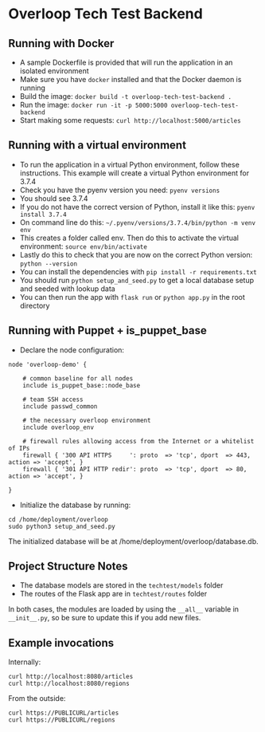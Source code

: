 # Overloop Tech Test Backend

## Running with Docker

- A sample Dockerfile is provided that will run the application in an isolated environment
- Make sure you have `docker` installed and that the Docker daemon is running
- Build the image: `docker build -t overloop-tech-test-backend .`
- Run the image: `docker run -it -p 5000:5000 overloop-tech-test-backend`
- Start making some requests: `curl http://localhost:5000/articles`

## Running with a virtual environment

- To run the application in a virtual Python environment, follow these instructions. This example will create a virtual Python environment for 3.7.4
- Check you have the pyenv version you need: `pyenv versions`
- You should see 3.7.4
- If you do not have the correct version of Python, install it like this: `pyenv install 3.7.4`
- On command line do this: `~/.pyenv/versions/3.7.4/bin/python -m venv env`
- This creates a folder called env. Then do this to activate the virtual environment: `source env/bin/activate`
- Lastly do this to check that you are now on the correct Python version: `python --version`
- You can install the dependencies with `pip install -r requirements.txt`
- You should run `python setup_and_seed.py` to get a local database setup and seeded with lookup data
- You can then run the app with `flask run` or `python app.py` in the root directory

## Running with Puppet + is_puppet_base

- Declare the node configuration:

```
node 'overloop-demo' {

    # common baseline for all nodes
    include is_puppet_base::node_base

    # team SSH access
    include passwd_common

    # the necessary overloop environment
    include overloop_env

    # firewall rules allowing access from the Internet or a whitelist of IPs
    firewall { '300 API HTTPS     ': proto  => 'tcp', dport  => 443,   action => 'accept', }
    firewall { '301 API HTTP redir': proto  => 'tcp', dport  => 80,    action => 'accept', }

}
```
- Initialize the database by running:

```
cd /home/deployment/overloop
sudo python3 setup_and_seed.py
```

The initialized database will be at /home/deployment/overloop/database.db.

## Project Structure Notes

- The database models are stored in the `techtest/models` folder
- The routes of the Flask app are in `techtest/routes` folder

In both cases, the modules are loaded by using the `__all__` variable in `__init__.py`, so be sure to update this if you add new files.

## Example invocations

Internally:
```
curl http://localhost:8080/articles
curl http://localhost:8080/regions
```

From the outside:
```
curl https://PUBLICURL/articles
curl https://PUBLICURL/regions
``` 
